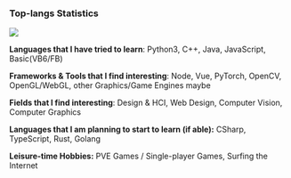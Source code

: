### Top-langs Statistics<br/>
![](https://github-readme-stats.vercel.app/api/top-langs/?username=aeroraven&line_height=21&theme=vue&hide_border=true&layout=compact&langs_count=13) <br/>
<!--**Wakatime Statistics**<br/>-->
<!--![](https://github-readme-stats.vercel.app/api/wakatime?username=Aeroraven&layout=compact)-->

**Languages that I have tried to learn**: Python3, C++, Java, JavaScript, Basic(VB6/FB)

**Frameworks & Tools that I find interesting**: Node, Vue, PyTorch, OpenCV, OpenGL/WebGL, other Graphics/Game Engines maybe

**Fields that I find interesting**: Design & HCI, Web Design, Computer Vision, Computer Graphics

**Languages that I am planning to start to learn (if able):** CSharp, TypeScript, Rust, Golang

**Leisure-time Hobbies:** PVE Games / Single-player Games, Surfing the Internet
